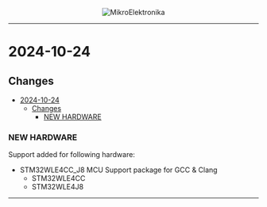 <p align="center">
  <img src="http://www.mikroe.com/img/designs/beta/logo_small.png?raw=true" alt="MikroElektronika"/>
</p>

---

# 2024-10-24

## Changes

- [2024-10-24](#2024-10-24)
  - [Changes](#changes)
    - [NEW HARDWARE](#new-hardware)

### NEW HARDWARE

Support added for following hardware:

- STM32WLE4CC_J8 MCU Support package for GCC & Clang
  - STM32WLE4CC
  - STM32WLE4J8

---
